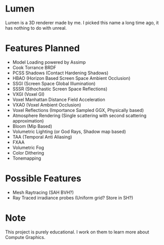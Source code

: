 # Lumen
Lumen is a 3D renderer made by me. I picked this name a long time ago, it has nothing to do with unreal.

# Features Planned

- Model Loading powered by Assimp
- Cook Torrance BRDF
- PCSS Shadows (Contact Hardening Shadows)
- HBAO (Horizon Based Screen Space Ambient Occlusion)
- SSGI (Screen Space Global Illumination)
- SSSR (Sthochastic Screen Space Reflections)
- VXGI (Voxel GI)
- Voxel Manhattan Distance Field Acceleration
- VXAO (Voxel Ambient Occlusion)
- Voxel Reflections (Importance Sampled GGX, Physically based)
- Atmosphere Rendering (Single scattering with second scattering approximation)
- Bloom (Mip Based)
- Volumetric Lighting (or God Rays, Shadow map based)
- TAA (Temporal Anti Aliasing)
- FXAA 
- Volumetric Fog 
- Color Dithering 
- Tonemapping

# Possible Features 

- Mesh Raytracing (SAH BVH?)
- Ray Traced irradiance probes (Uniform grid? Store in SH?)

# Note

This project is purely educational. I work on them to learn more about Compute Graphics.
